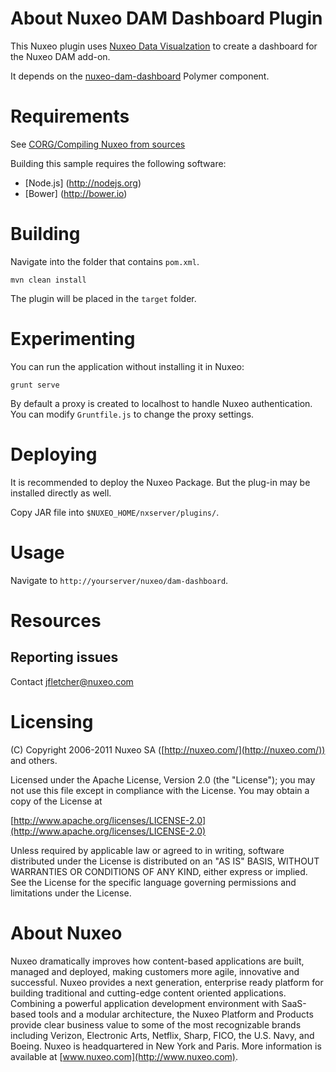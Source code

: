 # About Nuxeo DAM Dashboard Plugin

This Nuxeo plugin uses [Nuxeo Data Visualzation](https://doc.nuxeo.com/x/WZCRAQ) to create a dashboard for the Nuxeo DAM add-on.

It depends on the [nuxeo-dam-dashboard](https://github.com/nuxeo-sandbox/nuxeo-dam-dashboard) Polymer component.

# Requirements

See [CORG/Compiling Nuxeo from sources](http://doc.nuxeo.com/x/xION)

Building this sample requires the following software:

- [Node.js] (http://nodejs.org)
- [Bower] (http://bower.io)

# Building

Navigate into the folder that contains `pom.xml`.

    mvn clean install

The plugin will be placed in the `target` folder.

# Experimenting

You can run the application without installing it in Nuxeo:

    grunt serve

By default a proxy is created to localhost to handle Nuxeo authentication.  You can modify `Gruntfile.js` to change the proxy settings.

# Deploying

It is recommended to deploy the Nuxeo Package. But the plug-in may be installed directly as well. 

Copy JAR file into `$NUXEO_HOME/nxserver/plugins/`.

# Usage

Navigate to `http://yourserver/nuxeo/dam-dashboard`.

# Resources

## Reporting issues

Contact [jfletcher@nuxeo.com](mailto:jfletcher@nuxeo.com)

# Licensing

(C) Copyright 2006-2011 Nuxeo SA ([http://nuxeo.com/](http://nuxeo.com/)) and others.
 
Licensed under the Apache License, Version 2.0 (the "License"); you may not use this file except in compliance with the License. You may obtain a copy of the License at

[http://www.apache.org/licenses/LICENSE-2.0](http://www.apache.org/licenses/LICENSE-2.0)

Unless required by applicable law or agreed to in writing, software distributed under the License is distributed on an "AS IS" BASIS, WITHOUT WARRANTIES OR CONDITIONS OF ANY KIND, either express or implied. See the License for the specific language governing permissions and limitations under the License.

# About Nuxeo

Nuxeo dramatically improves how content-based applications are built, managed and deployed, making customers more agile, innovative and successful. Nuxeo provides a next generation, enterprise ready platform for building traditional and cutting-edge content oriented applications. Combining a powerful application development environment with SaaS-based tools and a modular architecture, the Nuxeo Platform and Products provide clear business value to some of the most recognizable brands including Verizon, Electronic Arts, Netflix, Sharp, FICO, the U.S. Navy, and Boeing. Nuxeo is headquartered in New York and Paris. More information is available at [www.nuxeo.com](http://www.nuxeo.com).